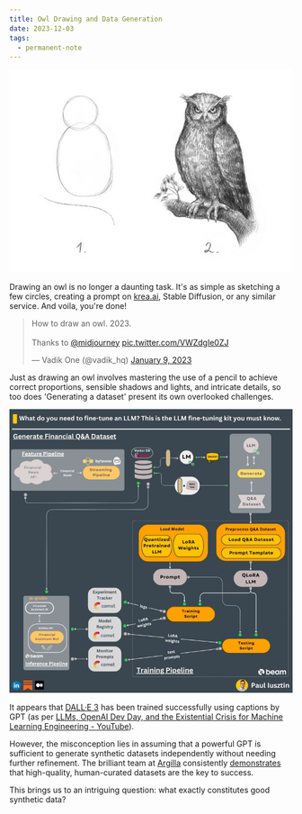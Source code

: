 ```yaml
---
title: Owl Drawing and Data Generation
date: 2023-12-03
tags:
  - permanent-note
---
```


![](notes/attachments/how-to-draw-an-owl.png)

Drawing an owl is no longer a daunting task. It's as simple as sketching a few circles, creating a prompt on [krea.ai](https://www.krea.ai/), Stable Diffusion, or any similar service. And voila, you're done!

<blockquote class="twitter-tweet"><p lang="en" dir="ltr">How to draw an owl. 2023.<br><br>Thanks to <a href="https://twitter.com/midjourney?ref_src=twsrc%5Etfw">@midjourney</a> <a href="https://t.co/VWZdgIe0ZJ">pic.twitter.com/VWZdgIe0ZJ</a></p>&mdash; Vadik One (@vadik_hq) <a href="https://twitter.com/vadik_hq/status/1612500983103295511?ref_src=twsrc%5Etfw">January 9, 2023</a></blockquote> <script async src="https://platform.twitter.com/widgets.js" charset="utf-8"></script>

Just as drawing an owl involves mastering the use of a pencil to achieve correct proportions, sensible shadows and lights, and intricate details, so too does 'Generating a dataset' present its own overlooked challenges.

![](notes/attachments/fine-tune-llm-by-lusztin.png)

It appears that [DALL·E 3](https://openai.com/dall-e-3) has been trained successfully using captions by GPT (as per [LLMs, OpenAI Dev Day, and the Existential Crisis for Machine Learning Engineering - YouTube](https://www.youtube.com/watch?v=MTJHvgJtynU)).

However, the misconception lies in assuming that a powerful GPT is sufficient to generate synthetic datasets independently without needing further refinement. The brilliant team at [Argilla](https://argilla.io/) consistently [demonstrates](https://argilla.io/blog/notus7b) that high-quality, human-curated datasets are the key to success. 

This brings us to an intriguing question: what exactly constitutes good synthetic data?








